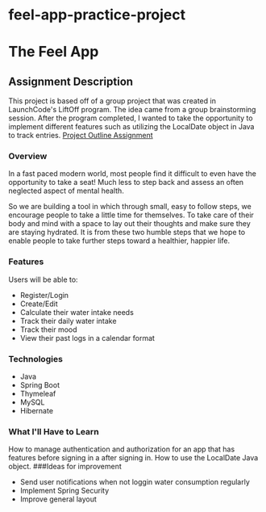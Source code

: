 # feel-app-practice-project
# The Feel App
## Assignment Description
This project is based off of a group project that was created in LaunchCode's LiftOff program. The idea came from 
a group brainstorming session. After the program completed, I wanted to take the opportunity to implement different features such as utilizing 
the LocalDate object in Java to track entries.
[Project Outline Assignment](https://education.launchcode.org/liftoff/modules/assignments/project-outline)

### Overview
In a fast paced modern world, most people find it difficult to even have the opportunity to take a seat! 
Much less to step back and assess an often neglected aspect of mental health.

So we are building a tool in which through small, easy to follow steps, we encourage people to take a little time for themselves. 
To take care of their body and mind with a space to lay out their thoughts and make sure they are staying hydrated. 
It is from these two humble steps that we hope to enable people to take further steps toward a healthier, happier life.

### Features
Users will be able to:
 * Register/Login
 * Create/Edit
 * Calculate their water intake needs
 * Track their daily water intake
 * Track their mood
 * View their past logs in a calendar format
### Technologies
 * Java
 * Spring Boot
 * Thymeleaf
 * MySQL
 * Hibernate
### What I'll Have to Learn
How to manage authentication and authorization for an app that has features before signing in a after signing in. How to use the LocalDate Java object. 
###Ideas for improvement
* Send user notifications when not loggin water consumption regularly
* Implement Spring Security
* Improve general layout
